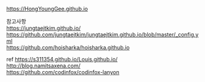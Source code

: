 https://HongYoungGee.github.io

참고사항  
https://jungtaejtkim.github.io/  
https://github.com/jungtaejtkim/jungtaejtkim.github.io/blob/master/_config.yml   
https://github.com/hoisharka/hoisharka.github.io

ref
https://s311354.github.io/Louis.github.io/  
http://blog.namitsaxena.com/  
https://github.com/codinfox/codinfox-lanyon  
